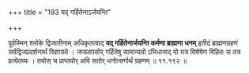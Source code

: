 +++
title = "193 यद् गर्हितेनाऽर्जयन्ति"

+++

पूर्वस्मिन् श्लोके द्विजातीनाम् अधिकृतत्वाद् **यद् गर्हितेनार्जयन्ति कर्मणा ब्राह्मणा धनम्** इतीदं ब्राह्मणग्रहणं सर्वद्विजप्रदर्शनार्थं विज्ञायते । जप्यतपसोर् गर्हितेषु सामान्यतो ऽभिधानाद् यो यत्र विशेषेण विहितः स तत्र प्रत्येतव्यः । तयोस् च प्राप्तयोर् अपि सतोर् धनोत्सर्गार्थं ग्रहणम् ॥ ११.१९२ ॥